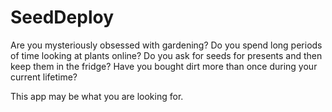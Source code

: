 # SeedDeploy
Are you mysteriously obsessed with gardening? Do you spend long periods of time looking at plants online? Do you ask for seeds for presents and then keep them in the fridge? Have you bought dirt more than once during your current lifetime? 

This app may be what you are looking for.
